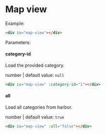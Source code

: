 # Map view

Example:
```html
<div is="map-view"></div>
```

Parameters:

#### category-id

Load the provided category.

number | default value: `null`

```html
<div is="map-view" :category-id="1"></div>
```

#### all

Load all categories from harbor.

number | default value: `true`

```html
<div is="map-view" :all="false"></div>
```
